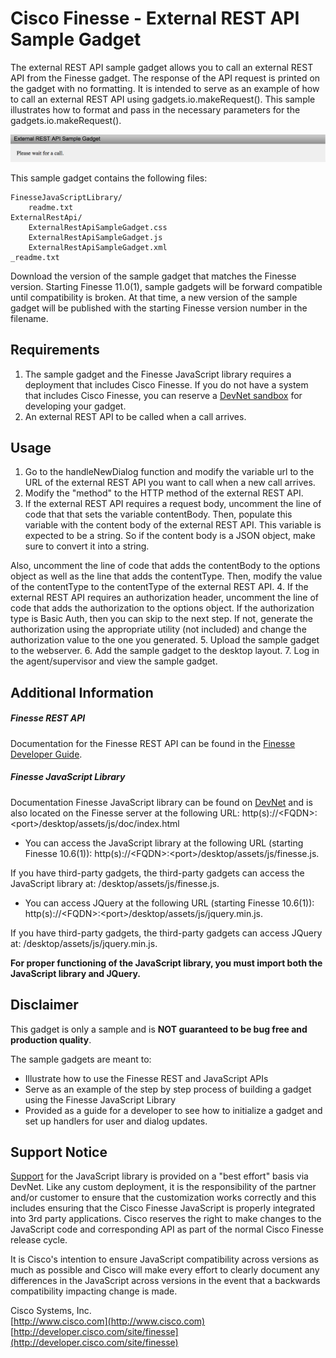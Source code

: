 # Cisco Finesse - External REST API Sample Gadget
The external REST API sample gadget allows you to call an external REST API from the Finesse gadget. The response of the API request is printed on the gadget with no formatting. It is intended to serve as an example of how to call an external REST API using gadgets.io.makeRequest(). This sample illustrates how to format and pass in the necessary parameters for the gadgets.io.makeRequest().

![Sample Gadget Screenshot](Screenshot.png)

This sample gadget contains the following files:

	FinesseJavaScriptLibrary/
		readme.txt
	ExternalRestApi/
		ExternalRestApiSampleGadget.css
		ExternalRestApiSampleGadget.js
		ExternalRestApiSampleGadget.xml
	_readme.txt

Download the version of the sample gadget that matches the Finesse version. Starting Finesse 11.0(1), sample gadgets will be forward compatible until compatibility is broken. At that time, a new version of the sample gadget will be published with the starting Finesse version number in the filename.

## Requirements
1. The sample gadget and the Finesse JavaScript library requires a deployment that includes Cisco Finesse. If you do not have a system that includes Cisco Finesse, you can reserve a [DevNet sandbox](https://developer.cisco.com/docs/finesse/#!sandbox) for developing your gadget.
1. An external REST API to be called when a call arrives.

## Usage
1. Go to the handleNewDialog function and modify the variable url to the URL of the external REST API you want to call when a new call arrives.
2. Modify the "method" to the HTTP method of the external REST API.
3. If the external REST API requires a request body, uncomment the line of code that that sets the variable contentBody. Then, populate this variable with the content body of the external REST API. This variable is expected to be a string. So if the content body is a JSON object, make sure to convert it into a string.

 Also, uncomment the line of code that adds the contentBody to the options object as well as the line that adds the contentType. Then, modify the value of the contentType to the contentType of the external REST API.
4. If the external REST API requires an authorization header, uncomment the line of code that adds the authorization to the options object. If the authorization type is Basic Auth, then you can skip to the next step. If not, generate the authorization using the appropriate utility (not included) and change the authorization value to the one you generated.
5. Upload the sample gadget to the webserver.
6. Add the sample gadget to the desktop layout.
7. Log in the agent/supervisor and view the sample gadget.

## Additional Information
##### Finesse REST API
Documentation for the Finesse REST API can be found in the [Finesse Developer Guide](https://developer.cisco.com/docs/finesse/#!rest-api-dev-guide).

##### Finesse JavaScript Library
Documentation Finesse JavaScript library can be found on [DevNet](https://developer.cisco.com/docs/finesse/#!javascript-library) and is also located on the Finesse server at the following URL: http(s)://&lt;FQDN&gt;:&lt;port&gt;/desktop/assets/js/doc/index.html

- You can access the JavaScript library at the following URL (starting Finesse 10.6(1)): http(s)://&lt;FQDN&gt;:&lt;port&gt;/desktop/assets/js/finesse.js.

 If you have third-party gadgets, the third-party gadgets can access the JavaScript library at: /desktop/assets/js/finesse.js.

- You can access JQuery at the following URL (starting Finesse 10.6(1)): http(s)://&lt;FQDN&gt;:&lt;port&gt;/desktop/assets/js/jquery.min.js.

 If you have third-party gadgets, the third-party gadgets can access JQuery at: /desktop/assets/js/jquery.min.js.

**For proper functioning of the JavaScript library, you must import both the JavaScript library and JQuery.**

## Disclaimer
This gadget is only a sample and is **NOT guaranteed to be bug free and production quality**.

The sample gadgets are meant to:
- Illustrate how to use the Finesse REST and JavaScript APIs
- Serve as an example of the step by step process of building a gadget using the Finesse JavaScript Library
- Provided as a guide for a developer to see how to initialize a gadget and set up handlers for user and dialog updates.

## Support Notice
[Support](https://developer.cisco.com/site/support) for the JavaScript library is provided on a "best effort" basis via DevNet. Like any custom deployment, it is the responsibility of the partner and/or customer to ensure that the customization works correctly and this includes ensuring that the Cisco Finesse JavaScript is properly integrated into 3rd party applications. Cisco reserves the right to make changes to the JavaScript code and corresponding API as part of the normal Cisco Finesse release cycle.

It is Cisco's intention to ensure JavaScript compatibility across versions as much as possible and Cisco will make every effort to clearly document any differences in the JavaScript across versions in the event that a backwards compatibility impacting change is made.

Cisco Systems, Inc.<br>
[http://www.cisco.com](http://www.cisco.com)<br>
[http://developer.cisco.com/site/finesse](http://developer.cisco.com/site/finesse)